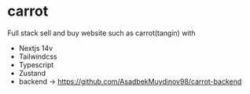 # carrot

Full stack sell and buy website such as carrot(tangin) with 
- Nextjs 14v
- Tailwindcss
- Typescript
- Zustand
- backend -> https://github.com/AsadbekMuydinov98/carrot-backend
